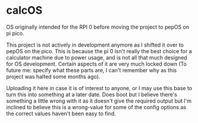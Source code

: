 # calcOS
OS originally intended for the RPI 0 before moving the project to pepOS on pi pico.

This project is not actively in development anymore as I shifted it over to pepOS on the pico. This is because the pi 0 isn't really the best choice for a calculator machine due to power usage, and is not all that much designed for OS development. Certain aspects of it are very much locked down (To future me: specify what these parts are, I can't remember why as this project was halted some months ago).

Uploading it here in case it is of interest to anyone, or I may use this base to turn this into something at a later date. Does boot but I believe there's something a little wrong with it as it doesn't give the required output but I'm inclined to believe this is a wrong-value for some of the config options as the correct values haven't been easy to find.
